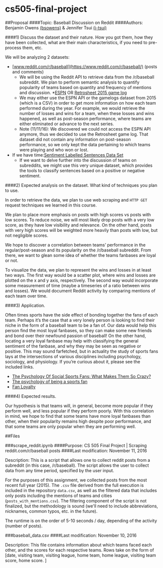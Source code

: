 # cs505-final-project

##Proposal
####Topic: Baseball Discussion on Reddit
####Authors: Benjamin Owens [(bsowens)](https://github.com/bsowens) & Jennifer Tsui [(j-tsui)](https://github.com/j-tsui)


####1) Discuss the dataset and their nature. How you got them, how they have been collected, what are their main characteristics, if you need to pre-process them, etc.


We will be analyzing 2 datasets:

* [www.reddit.com/r/baseball](https://www.reddit.com/r/baseball/) (posts and comments)
  * We will be using the Reddit API to retrieve data from the /r/baseball subreddit. We plan to perform semantic analysis to quantify popularity of teams based on quantity and frequency of mentions and discussion.
*[ESPN](www.espn.com/static/apis/devcenter/docs/scores.html) OR [Retrosheet 2015 game log](http://www.retrosheet.org/gamelogs/index.html) 
  * We may either use the ESPN API or the gamelogs dataset from 2015 (which is a CSV) in order to get more information on how each team performed during the year. For example, we would retrieve the number of losses and wins for a team, when these losses and wins happened, as well as post-season performance, where teams are either eliminated or advance to the next series.
  * Note (11/11/16): We discovered we could not access the ESPN API anymore, thus we decided to use the Retrosheet game log. That dataset did not contain any information on post-season performance, so we only kept the data pertaining to which teams were playing and who won or lost.
* If we have time:[Sentiment Labelled Sentences Data Set ](https://archive.ics.uci.edu/ml/datasets/Sentiment+Labelled+Sentences)
  * If we want to delve further into the discussion of teams on subreddits, we might use this very unique dataset, which provides the tools to classify sentences based on a positive or negative sentiment.


####2) Expected analysis on the dataset. What kind of techniques you plan to use.


In order to retrieve the data, we plan to use web scraping and `HTTP GET` request techniques we learned in this course.


We plan to place more emphasis on posts with high scores vs posts with low scores. To reduce noise, we will most likely drop posts with a very low score, as they have low visibility and relevance. On the other hand, posts with very high scores will be weighted more heavily than posts with low, but not negligible scores.


We hope to discover a correlation between teams’ performance in the regular/post-season and its popularity on the /r/baseball subreddit. From there, we want to glean some idea of whether the teams fanbases are loyal or not.


To visualize the data, we plan to represent the wins and losses in at least two ways. The first way would be a scatter plot, where wins and losses are plotted on the x and y axis, respectively. The second way would incorporate some measurement of time (maybe a timeseries of a ratio between wins and losses). We would document Reddit activity by comparing mentions of each team over time.


####3) Application.


Often times sports have the side effect of bonding together the fans of each team. Perhaps it’s the case that a very lonely person is looking to find their niche in the form of a baseball team to be a fan of. Our data would help this person find the most loyal fanbases, so they can make some new friends and bond over their newfound passion of baseball! On the other hand, locating a very loyal fanbase may help with classifying the general sentiment of the fanbase, and why they may be seen as negative or positive. This may sound farfetched, but in actuality the study of sports fans lays at the intersections of various disciplines including psychology, sociology, and physiology. If you’re curious about it, please see the included links.


* [The Psychology Of Social Sports Fans: What Makes Them So Crazy?](http://www.sportsnetworker.com/2012/02/15/the-psychology-of-sports-fans-what-makes-them-so-crazy/)
* [The psychology of being a sports fan](http://www.seattletimes.com/sports/the-psychology-of-being-a-sports-fan/)
* [Fan Loyalty](https://en.wikipedia.org/wiki/Fan_loyalty)

####4) Expected results.


Our hypothesis is that teams will, in general, become more popular if they perform well, and less popular if they perform poorly. With this correlation in mind, we hope to find that some teams have more loyal fanbases than other, when their popularity remains high despite poor performance, and that some teams are only popular when they are performing well.



##Files

###scrape_reddit.ipynb
####Purpose: CS 505 Final Project | Scraping reddit.com/r/baseball posts
####Last modification: November 11, 2016

Description:
This is a script that allows one to collect reddit posts from a subreddit (in this case, /r/baseball).
The script allows the user to collect data from any time period, specified by the user input. 

For the purposes of this assignment, we collected posts from the most recent full year (2015). The `.csv`
file derived from the full execution is included in the repository `data.csv`, as well as the filtered data
that includes only posts including the mentions of teams and cities (`posts_with_mentions.csv`). 
The filtering component of the script is not finalized, but the methodology is sound 
(we'll need to include abbreviations, nicknames, common typos, etc. in the future). 

The runtime is on the order of 5-10 seconds / day, depending of the activity (number of posts). 

###baseball_data.csv
####Last modification: November 10, 2016

Description:
This file contains information about which teams faced each other, and the scores for each respective teams. 
Rows take on the form of [date, visiting team, visiting league, home team, home league, visiting team score, home score. ]

